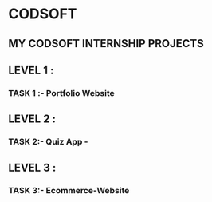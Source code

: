 # CODSOFT
<h2> MY CODSOFT INTERNSHIP PROJECTS</h2>
  
<h2>LEVEL 1 :</h2> 
<h3>TASK 1 :- Portfolio Website</h3>

<h2>LEVEL 2 :</h2> 
<h3>TASK 2:- Quiz App -</h3>

<h2>LEVEL 3 :</h2> 
<h3>TASK 3:- Ecommerce-Website</h3>

